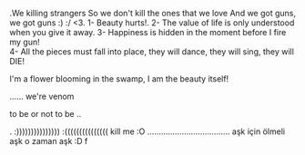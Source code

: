 .We killing strangers
So we don't kill the ones that we love
     And we got guns, we got guns
:)
:/
<3.
1- Beauty hurts!.
2- The value of life is only understood when you give it away.
3- Happiness is hidden in the moment before I fire my gun!                    
4- All the pieces must fall into place, they will dance, they will sing, they will DIE! 
                    
I'm a flower blooming in the swamp, I am the beauty itself!

......
we're venom

to be or not to be 
..

.
:)))))))))))))))
:(((((((((((((((
kill me :O
....................................
aşk için ölmeli aşk o zaman aşk
:D
f
